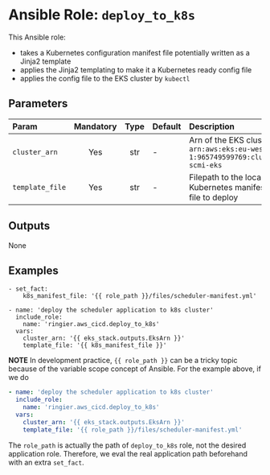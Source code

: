# Ansible Role: `deploy_to_k8s`

This Ansible role:
*  takes a Kubernetes configuration manifest file potentially written as a Jinja2 template
*  applies the Jinja2 templating to make it a Kubernetes ready config file
*  applies the config file to the EKS cluster by `kubectl`

## Parameters

| Param           | Mandatory | Type | Default | Description                                                                            |
|:----------------|:---------:|:----:|:--------|:---------------------------------------------------------------------------------------|
| `cluster_arn`   |    Yes    | str  | -       | Arn of the EKS cluster, e.g. `arn:aws:eks:eu-west-1:965749599769:cluster/dev-scmi-eks` |
| `template_file` |    Yes    | str  | -       | Filepath to the local Kubernetes manifest yaml file to deploy                          |

## Outputs

None

## Examples

```ansible
- set_fact:
    k8s_manifest_file: '{{ role_path }}/files/scheduler-manifest.yml'

- name: 'deploy the scheduler application to k8s cluster'
  include_role:
    name: 'ringier.aws_cicd.deploy_to_k8s'
  vars:
    cluster_arn: '{{ eks_stack.outputs.EksArn }}'
    template_file: '{{ k8s_manifest_file }}'
```

**NOTE**
In development practice, `{{ role_path }}` can be a tricky topic because of the variable scope concept of Ansible. For the example
above, if we do
```yaml
- name: 'deploy the scheduler application to k8s cluster'
  include_role:
    name: 'ringier.aws_cicd.deploy_to_k8s'
  vars:
    cluster_arn: '{{ eks_stack.outputs.EksArn }}'
    template_file: '{{ role_path }}/files/scheduler-manifest.yml'
```
The `role_path` is actually the path of `deploy_to_k8s` role, not the desired application role. Therefore, we eval the real
application path beforehand with an extra `set_fact`.

